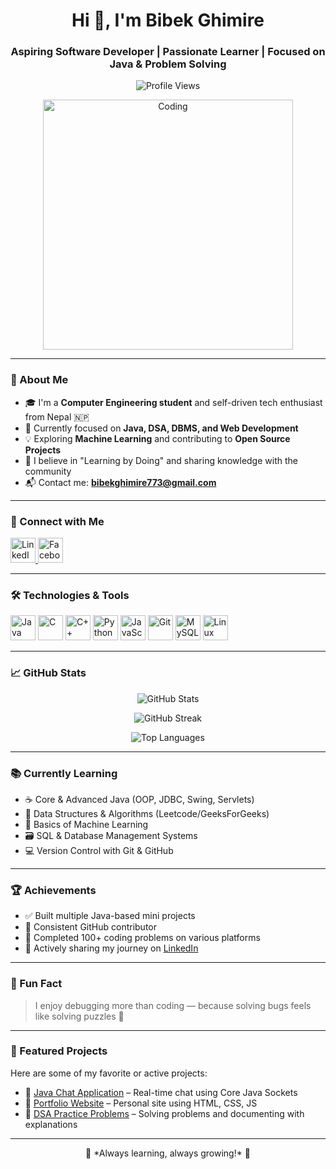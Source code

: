 <h1 align="center">Hi 👋, I'm Bibek Ghimire</h1>
<h3 align="center">Aspiring Software Developer | Passionate Learner | Focused on Java & Problem Solving</h3>

<p align="center">
  <img src="https://komarev.com/ghpvc/?username=bibek773&label=Profile%20views&color=0e75b6&style=flat" alt="Profile Views" />
</p>

<p align="center">
  <img src="https://user-images.githubusercontent.com/55389276/140866485-8fb1c876-9a8f-4d6a-98dc-08c4981eaf70.gif" alt="Coding" width="400" />
</p>

---

### 🚀 About Me

- 🎓 I'm a **Computer Engineering student** and self-driven tech enthusiast from Nepal 🇳🇵  
- 🌱 Currently focused on **Java, DSA, DBMS, and Web Development**
- 💡 Exploring **Machine Learning** and contributing to **Open Source Projects**
- 🧠 I believe in "Learning by Doing" and sharing knowledge with the community
- 📬 Contact me: **bibekghimire773@gmail.com**

---

### 🔗 Connect with Me

<p align="left">
  <a href="https://linkedin.com/in/bibek-ghimire-1952292b1" target="_blank">
    <img src="https://cdn.jsdelivr.net/gh/devicons/devicon/icons/linkedin/linkedin-original.svg" alt="LinkedIn" width="40" height="40"/>
  </a>
  <a href="https://fb.com/mr.bibek0" target="_blank">
    <img src="https://raw.githubusercontent.com/rahuldkjain/github-profile-readme-generator/master/src/images/icons/Social/facebook.svg" alt="Facebook" width="40" height="40"/>
  </a>
</p>

---

### 🛠️ Technologies & Tools

<p align="left">
  <img src="https://cdn.jsdelivr.net/gh/devicons/devicon/icons/java/java-original.svg" alt="Java" width="40" height="40"/>
  <img src="https://cdn.jsdelivr.net/gh/devicons/devicon/icons/c/c-original.svg" alt="C" width="40" height="40"/>
  <img src="https://cdn.jsdelivr.net/gh/devicons/devicon/icons/cplusplus/cplusplus-original.svg" alt="C++" width="40" height="40"/>
  <img src="https://cdn.jsdelivr.net/gh/devicons/devicon/icons/python/python-original.svg" alt="Python" width="40" height="40"/>
  <img src="https://cdn.jsdelivr.net/gh/devicons/devicon/icons/javascript/javascript-original.svg" alt="JavaScript" width="40" height="40"/>
  <img src="https://www.vectorlogo.zone/logos/git-scm/git-scm-icon.svg" alt="Git" width="40" height="40"/>
  <img src="https://cdn.jsdelivr.net/gh/devicons/devicon/icons/mysql/mysql-original-wordmark.svg" alt="MySQL" width="40" height="40"/>
  <img src="https://cdn.jsdelivr.net/gh/devicons/devicon/icons/linux/linux-original.svg" alt="Linux" width="40" height="40"/>
</p>

---

### 📈 GitHub Stats

<p align="center">
  <img src="https://github-readme-stats.vercel.app/api?username=bibek773&show_icons=true&theme=radical" alt="GitHub Stats" />
</p>

<p align="center">
  <img src="https://github-readme-streak-stats.herokuapp.com/?user=bibek773&theme=radical" alt="GitHub Streak" />
</p>

<p align="center">
  <img src="https://github-readme-stats.vercel.app/api/top-langs?username=bibek773&layout=compact&theme=radical" alt="Top Languages" />
</p>

---

### 📚 Currently Learning

- ☕ Core & Advanced Java (OOP, JDBC, Swing, Servlets)
- 🔄 Data Structures & Algorithms (Leetcode/GeeksForGeeks)
- 🧠 Basics of Machine Learning
- 🗃️ SQL & Database Management Systems
- 💻 Version Control with Git & GitHub

---

### 🏆 Achievements

- ✅ Built multiple Java-based mini projects
- 🌟 Consistent GitHub contributor
- 🎯 Completed 100+ coding problems on various platforms
- 📢 Actively sharing my journey on [LinkedIn](https://linkedin.com/in/bibek-ghimire-1952292b1)

---

### 🧩 Fun Fact

> I enjoy debugging more than coding — because solving bugs feels like solving puzzles 🧩

---

### 📁 Featured Projects

Here are some of my favorite or active projects:

- 🔗 [Java Chat Application](https://github.com/Bibek773) – Real-time chat using Core Java Sockets
- 🔗 [Portfolio Website](https://github.com/Bibek773) – Personal site using HTML, CSS, JS
- 🔗 [DSA Practice Problems](https://github.com/Bibek773) – Solving problems and documenting with explanations

---

<p align="center">
  🚀 *Always learning, always growing!* 🌱
</p>

